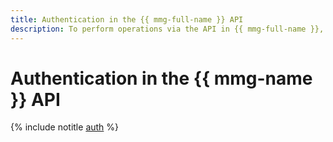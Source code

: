 ```yaml
---
title: Authentication in the {{ mmg-full-name }} API
description: To perform operations via the API in {{ mmg-full-name }}, a service for managing Yandex StoreDoc databases, get an IAM token for your account.
---
```


# Authentication in the {{ mmg-name }} API

{% include notitle [auth](../../_includes/authentication.md) %}
